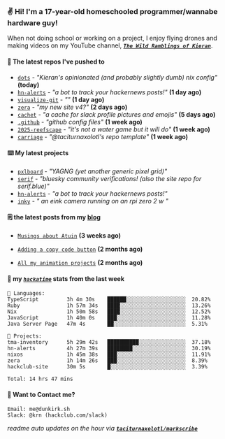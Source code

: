### ✌️ Hi! I'm a 17-year-old homeschooled programmer/wannabe hardware guy!

When not doing school or working on a project, I enjoy flying drones and making videos on my YouTube channel, [**_`The Wild Ramblings of Kieran`_**](https://youtube.com/@kieran.rambles).

#### 👷 The latest repos I've pushed to

- [`dots`](https://github.com/taciturnaxolotl/dots) - _"Kieran's opinionated (and probably slightly dumb) nix config"_ **(today)**
- [`hn-alerts`](https://github.com/taciturnaxolotl/hn-alerts) - _"a bot to track your hackernews posts!"_ **(1 day ago)**
- [`visualize-git`](https://github.com/maxwofford/visualize-git) - _""_ **(1 day ago)**
- [`zera`](https://github.com/taciturnaxolotl/zera) - _"my new site v4?"_ **(2 days ago)**
- [`cachet`](https://github.com/taciturnaxolotl/cachet) - _"a cache for slack profile pictures and emojis"_ **(5 days ago)**
- [`.github`](https://github.com/taciturnaxolotl/.github) - _"github config files"_ **(1 week ago)**
- [`2025-reefscape`](https://github.com/df1317/2025-reefscape) - _"it's not a water game but it will do"_ **(1 week ago)**
- [`carriage`](https://github.com/taciturnaxolotl/carriage) - _"@taciturnaxolotl's repo template"_ **(1 week ago)**

#### ⌨️ My latest projects

- [`pxlboard`](https://github.com/taciturnaxolotl/pxlboard) - _"YAGNG (yet another generic pixel grid)"_
- [`serif`](https://github.com/taciturnaxolotl/serif) - _"bluesky community verifications! (also the site repo for serif.blue)"_
- [`hn-alerts`](https://github.com/taciturnaxolotl/hn-alerts) - _"a bot to track your hackernews posts!"_
- [`inky`](https://github.com/taciturnaxolotl/inky) - _" an eink camera running on an rpi zero 2 w "_

#### 🗒️ the latest posts from my [blog](https://dunkirk.sh)

- [`Musings about Atuin`](https://dunkirk.sh/blog/atuin/) **(3 weeks ago)**

- [`Adding a copy code button`](https://dunkirk.sh/blog/adding-a-copy-button/) **(2 months ago)**

- [`All my animation projects`](https://dunkirk.sh/blog/my-animations/) **(2 months ago)**



#### 📡 my [_`hackatime`_](https://waka.hackclub.com) stats from the last week

```text
💾 Languages:
TypeScript         3h 4m 30s    ██████░░░░░░░░░░░░░░░░░░░  20.82%
Ruby               1h 57m 34s   ████░░░░░░░░░░░░░░░░░░░░░  13.26%
Nix                1h 50m 58s   ████░░░░░░░░░░░░░░░░░░░░░  12.52%
JavaScript         1h 40m 0s    ███░░░░░░░░░░░░░░░░░░░░░░  11.28%
Java Server Page   47m 4s       ██░░░░░░░░░░░░░░░░░░░░░░░  5.31%

💼 Projects:
tma-inventory      5h 29m 42s   ██████████░░░░░░░░░░░░░░░  37.18%
hn-alerts          4h 27m 39s   ████████░░░░░░░░░░░░░░░░░  30.19%
nixos              1h 45m 38s   ███░░░░░░░░░░░░░░░░░░░░░░  11.91%
zera               1h 14m 26s   ███░░░░░░░░░░░░░░░░░░░░░░  8.39%
hackclub-site      30m 5s       █░░░░░░░░░░░░░░░░░░░░░░░░  3.39%

Total: 14 hrs 47 mins
```

#### 📮 Want to Contact me?

```text
Email: me@dunkirk.sh
Slack: @krn (hackclub.com/slack)
```

_readme auto updates on the hour via [**`taciturnaxolotl/markscribe`**](https://github.com/taciturnaxolotl/markscribe)_

